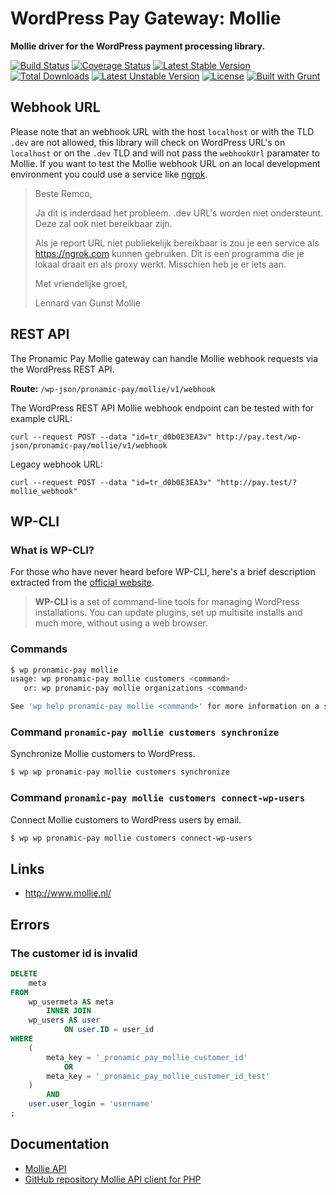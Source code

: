 # WordPress Pay Gateway: Mollie

**Mollie driver for the WordPress payment processing library.**

[![Build Status](https://travis-ci.org/wp-pay-gateways/mollie.svg?branch=develop)](https://travis-ci.org/wp-pay-gateways/mollie)
[![Coverage Status](https://coveralls.io/repos/wp-pay-gateways/mollie/badge.svg?branch=master&service=github)](https://coveralls.io/github/wp-pay-gateways/mollie?branch=master)
[![Latest Stable Version](https://poser.pugx.org/wp-pay-gateways/mollie/v/stable.svg)](https://packagist.org/packages/wp-pay-gateways/mollie)
[![Total Downloads](https://poser.pugx.org/wp-pay-gateways/mollie/downloads.svg)](https://packagist.org/packages/wp-pay-gateways/mollie)
[![Latest Unstable Version](https://poser.pugx.org/wp-pay-gateways/mollie/v/unstable.svg)](https://packagist.org/packages/wp-pay-gateways/mollie)
[![License](https://poser.pugx.org/wp-pay-gateways/mollie/license.svg)](https://packagist.org/packages/wp-pay-gateways/mollie)
[![Built with Grunt](http://cdn.gruntjs.com/builtwith.svg)](http://gruntjs.com/)


## Webhook URL

Please note that an webhook URL with the host `localhost` or with the TLD `.dev` are not allowed,
this library will check on WordPress URL's on `localhost` or on the `.dev` TLD and will not pass 
the `webhookUrl` paramater to Mollie. If you want to test the Mollie webhook URL on an local 
development environment you could use a service like [ngrok](https://ngrok.com/).

> Beste Remco,
> 
> Ja dit is inderdaad het probleem. .dev URL's worden niet ondersteunt. Deze zal ook niet bereikbaar zijn.
> 
> Als je report URL niet publiekelijk bereikbaar is zou je een service als https://ngrok.com kunnen gebruiken. Dit is een programma die je lokaal draait en als proxy werkt. Misschien heb je er iets aan.
> 
> Met vriendelijke groet,
> 
> Lennard van Gunst
> Mollie

## REST API

The Pronamic Pay Mollie gateway can handle Mollie webhook requests via the WordPress REST API.

**Route:** `/wp-json/pronamic-pay/mollie/v1/webhook`

The WordPress REST API Mollie webhook endpoint can be tested with for example cURL:

```
curl --request POST --data "id=tr_d0b0E3EA3v" http://pay.test/wp-json/pronamic-pay/mollie/v1/webhook
```

Legacy webhook URL:

```
curl --request POST --data "id=tr_d0b0E3EA3v" "http://pay.test/?mollie_webhook"
```

## WP-CLI

### What is WP-CLI?

For those who have never heard before WP-CLI, here's a brief description extracted from the [official website](https://wp-cli.org/).

> **WP-CLI** is a set of command-line tools for managing WordPress installations. You can update plugins, set up multisite installs and much more, without using a web browser.

### Commands

```bash
$ wp pronamic-pay mollie
usage: wp pronamic-pay mollie customers <command>
   or: wp pronamic-pay mollie organizations <command>

See 'wp help pronamic-pay mollie <command>' for more information on a specific command.
```

### Command `pronamic-pay mollie customers synchronize`

Synchronize Mollie customers to WordPress.

```bash
$ wp wp pronamic-pay mollie customers synchronize
```

### Command `pronamic-pay mollie customers connect-wp-users`

Connect Mollie customers to WordPress users by email.

```bash
$ wp wp pronamic-pay mollie customers connect-wp-users
```

## Links

*	http://www.mollie.nl/


## Errors

### The customer id is invalid

```sql
DELETE
	meta
FROM
	wp_usermeta AS meta
		INNER JOIN
	wp_users AS user
			ON user.ID = user_id
WHERE
	(
		meta_key = '_pronamic_pay_mollie_customer_id'
			OR
		meta_key = '_pronamic_pay_mollie_customer_id_test'
	)
		AND
	user.user_login = 'username'
;
```

## Documentation

*	[Mollie API](https://www.mollie.nl/files/documentatie/payments-api.html)
*	[GitHub repository Mollie API client for PHP](https://github.com/mollie/mollie-api-php)
